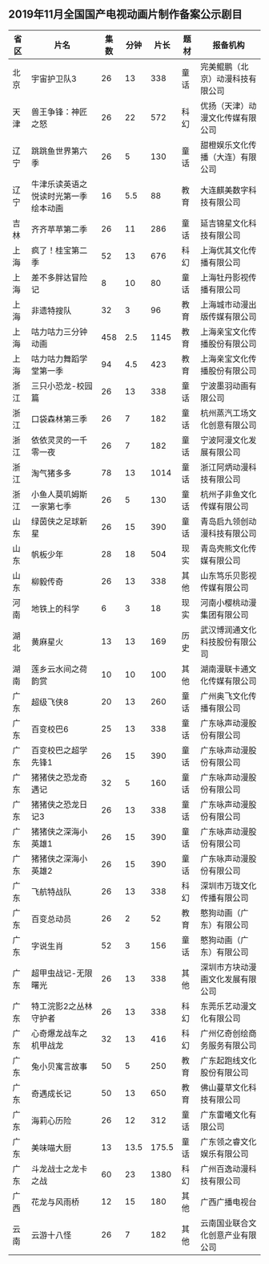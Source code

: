 ## 2019年11月全国国产电视动画片制作备案公示剧目
 省区 | 片名 | 集数 | 分钟 | 片长 | 题材 | 报备机构 
---|---|---|---|---|---|---
 北京 | 宇宙护卫队3 | 26 | 13 | 338 | 童话 | 完美鲲鹏（北京）动漫科技有限公司 
 天津 | 兽王争锋：神匠之怒 | 26 | 22 | 572 | 科幻 | 优扬（天津）动漫文化传媒有限公司 
 辽宁 | 跳跳鱼世界第六季 | 26 | 5 | 130 | 童话 | 甜橙娱乐文化传播（大连）有限公司 
 辽宁 | 牛津乐读英语之悦读时光第一季绘本动画 | 16 | 5.5 | 88 | 教育 | 大连麒美数字科技有限公司 
 吉林 | 齐齐苹苹第二季 | 26 | 11 | 286 | 童话 | 延吉锦星文化科技有限公司 
 上海 | 疯了！桂宝第二季 | 52 | 13 | 676 | 科幻 | 上海优其文化传播有限公司 
 上海 | 差不多胖达冒险记 | 8 | 10 | 80 | 童话 | 上海牡丹影视传播有限公司 
 上海 | 非遗特搜队 | 32 | 3 | 96 | 教育 | 上海城市动漫出版传媒有限公司 
 上海 | 咕力咕力三分钟动画 | 458 | 2.5 | 1145 | 教育 | 上海亲宝文化传播股份有限公司 
 上海 | 咕力咕力舞蹈学堂第一季 | 94 | 4.5 | 423 | 教育 | 上海亲宝文化传播股份有限公司 
 浙江 | 三只小恐龙-校园篇 | 26 | 13 | 338 | 童话 | 宁波墨羽动画有限公司 
 浙江 | 口袋森林第三季 | 26 | 7 | 182 | 童话 | 杭州蒸汽工场文化创意有限公司 
 浙江 | 依依灵灵的一千零一夜 | 26 | 7 | 182 | 童话 | 宁波阿漫文化发展有限公司 
 浙江 | 淘气猪多多 | 78 | 13 | 1014 | 童话 | 浙江阿炳动漫科技有限公司 
 浙江 | 小鱼人莫叽姆斯一家第七季 | 26 | 5 | 130 | 童话 | 杭州子非鱼文化传媒有限公司 
 山东 | 绿茵侠之足球新星 | 26 | 15 | 390 | 童话 | 青岛启九领创动漫科技有限公司 
 山东 | 帆板少年 | 28 | 18 | 504 | 现实 | 青岛壳熊文化传媒有限公司 
 山东 | 柳毅传奇 | 26 | 13 | 338 | 其他 | 山东笃乐贝影视传媒有限公司 
 河南 | 地铁上的科学 | 6 | 3 | 18 | 现实 | 河南小樱桃动漫集团有限公司 
 湖北 | 黄麻星火 | 13 | 13 | 169 | 历史 | 武汉博润通文化科技股份有限公司 
 湖南 | 莲乡云水间之荷韵赏 | 10 | 10 | 100 | 其他 | 湖南漫联卡通文化传媒有限公司 
 广东 | 超级飞侠8 | 20 | 13 | 260 | 童话 | 广州奥飞文化传播有限公司 
 广东 | 百变校巴6 | 25 | 13 | 338 | 童话 | 广东咏声动漫股份有限公司 
 广东 | 百变校巴之超学先锋1 | 26 | 15 | 390 | 童话 | 广东咏声动漫股份有限公司 
 广东 | 猪猪侠之恐龙奇遇记 | 32 | 5 | 160 | 童话 | 广东咏声动漫股份有限公司 
 广东 | 猪猪侠之恐龙日记3 | 26 | 13 | 338 | 童话 | 广东咏声动漫股份有限公司 
 广东 | 猪猪侠之深海小英雄1 | 26 | 15 | 390 | 童话 | 广东咏声动漫股份有限公司 
 广东 | 猪猪侠之深海小英雄2 | 26 | 15 | 390 | 童话 | 广东咏声动漫股份有限公司 
 广东 | 飞航特战队 | 26 | 13 | 338 | 科幻 | 深圳市万珑文化传播有限公司 
 广东 | 百变总动员 | 26 | 2 | 52 | 教育 | 憨狗动画（广东）有限公司 
 广东 | 字说生肖 | 52 | 3 | 156 | 童话 | 憨狗动画（广东）有限公司 
 广东 | 超甲虫战记-无限曙光 | 26 | 13 | 338 | 其他 | 深圳市方块动漫画文化发展有限公司 
 广东 | 特工浣影2之丛林守护者 | 26 | 13 | 338 | 科幻 | 东莞乐艺动漫文化有限公司 
 广东 | 心奇爆龙战车之机甲战龙 | 32 | 13 | 416 | 科幻 | 广州亿奇创绘商务服务有限公司 
 广东 | 兔小贝寓言故事 | 50 | 5 | 250 | 教育 | 广东起跑线文化股份有限公司 
 广东 | 奇遇成长记 | 50 | 13 | 650 | 教育 | 佛山蔓草文化科技有限公司 
 广东 | 海莉心历险 | 26 | 12 | 312 | 童话 | 广东雷曦文化有限公司 
 广东 | 美味喵大厨 | 13 | 13.5 | 175.5 | 童话 | 广东领之睿文化娱乐有限公司 
 广东 | 斗龙战士之龙卡之战 | 60 | 23 | 1380 | 科幻 | 广州百逸动漫科技有限公司 
 广西 | 花龙与风雨桥 | 12 | 15 | 180 | 其他 | 广西广播电视台 
 云南 | 云游十八怪 | 26 | 7 | 182 | 其他 | 云南国业联合文化创意产业有限公司 
